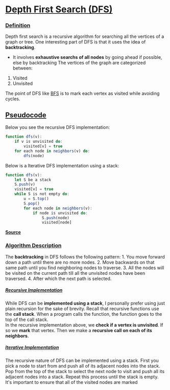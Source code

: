 # <u>Depth First Search (DFS)</u>
### <u>Definition</u>
Depth first search is a recursive algorithm for searching all the vertices of a graph or tree. 
One interesting part of DFS is that it uses the idea of **backtracking**.
* It involves **exhaustive searchs of all nodes** by going ahead if possible, else by backtracking
The vertices of the graph are categorized between: 
1. Visited
2. Unvisited

The point of DFS like [BFS](obsidian://open?vault=Obsidian%20Vault&file=COSC%203320%20Notes%2FGraph%20Traversal%2FBreadth%20First%20Search%20(BFS)) is to mark each vertex as visited while avoiding cycles. 

## <u>Pseudocode</u>
Below you see the recursive DFS implementation:
```javascript
function dfs(v):
	if v is unvisited do:
		visited[v] = true
	for each node in neighbors(v) do:
		dfs(node)
```
Below is a Iterative DFS implementation using a stack:
```javascript
function dfs(v):
	let S be a stack
	S.push(v)
	visited[v] = true
	while S is not empty do:
		u = S.top()
		S.pop()
		for each node in neighbors(v):
			if node is unvisited do:
				S.push(node)
				visited[node]
```
**[Source](https://www.hackerearth.com/practice/algorithms/graphs/depth-first-search/tutorial/#:~:text=Depth%20First%20Search%20(DFS),if%20possible%2C%20else%20by%20backtracking.)**
### <u>Algorithm Description</u>
The **backtracking** in DFS follows the following pattern:
	1. You move forward down a path until there are no more nodes.
	2. Move backwards on that same path until you find neighboring nodes to traverse.
	3. All the nodes will be visited on the current path till all the unvisited nodes have been traversed.
	4. After which the next path is selected.
##### <u>Recursive Implementation</u>
While DFS can be **implemented using a stack**, I personally prefer using just plain recursion for the sake of brevity. 
	Recall that recursive functions use the **call stack**. When a program calls the function, the function goes to the top of the call stack.  
In the recursive implementation above, we **check if a vertex is unvisited**. If so we **mark** that vertex. Then we make a **recursive call on each of its neighbors**. 
##### <u>Iterative Implementation</u>
The recursive nature of DFS can be implemented using a stack. First you pick a node to start from and push all of its adjacent nodes into the stack. Pop from the top of the stack to select the next node to visit and push all its adjacent nodes into a stack. Repeat this process until the stack is empty. It's important to ensure that all of the visited nodes are marked